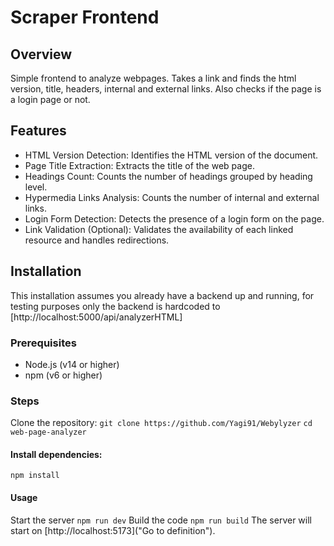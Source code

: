 # Scraper Frontend
## Overview
Simple frontend to analyze webpages. Takes a link and finds the html version, title, headers, internal and external links. Also checks if the page is a login page or not.
## Features
- HTML Version Detection: Identifies the HTML version of the document.
- Page Title Extraction: Extracts the title of the web page.
- Headings Count: Counts the number of headings grouped by heading level.
- Hypermedia Links Analysis: Counts the number of internal and external links.
- Login Form Detection: Detects the presence of a login form on the page.
- Link Validation (Optional): Validates the availability of each linked resource and handles redirections.
## Installation
This installation assumes you already have a backend up and running, for testing purposes only the backend is hardcoded to [http://localhost:5000/api/analyzerHTML]
### Prerequisites
- Node.js (v14 or higher)
- npm (v6 or higher)
### Steps
Clone the repository:
`git clone https://github.com/Yagi91/Webylyzer`
`cd web-page-analyzer`
#### Install dependencies:
`npm install`
#### Usage
Start the server
`npm run dev`
Build the code
`npm run build`
The server will start on [http://localhost:5173]("Go to definition").
